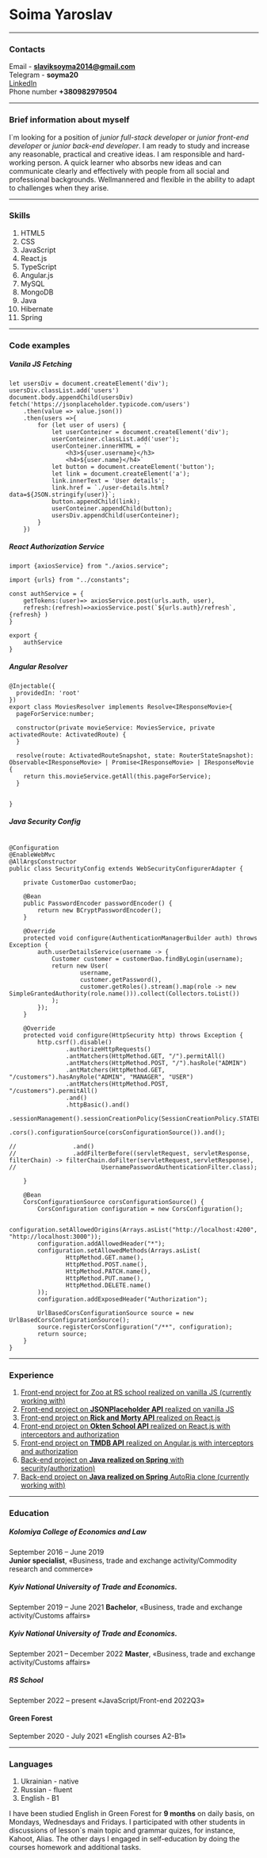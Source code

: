 # Soima Yaroslav

********* 

### Contacts

Email - **slaviksoyma2014@gmail.com**  
Telegram - **soyma20**  
[LinkedIn](https://www.linkedin.com/in/yaroslav-soima-48294824a/)  
Phone number **+380982979504**
********* 

### Brief information about myself

I`m looking for a position of *junior full-stack developer* or *junior front-end developer* or *junior back-end
developer*. I am ready to study and increase any reasonable, practical and creative ideas. I am responsible and
hard-working person. A quick learner who absorbs new ideas and can
communicate clearly and effectively with people from all social and professional backgrounds. Wellmannered and flexible
in the ability to adapt to challenges when they arise.
********* 

### Skills

1. HTML5
2. CSS
3. JavaScript
4. React.js
5. TypeScript
6. Angular.js
7. MySQL
8. MongoDB
9. Java
10. Hibernate
11. Spring

********* 

### Code examples

##### Vanila JS Fetching
```
let usersDiv = document.createElement('div');
usersDiv.classList.add('users')
document.body.appendChild(usersDiv)
fetch('https://jsonplaceholder.typicode.com/users')
    .then(value => value.json())
    .then(users =>{
        for (let user of users) {
            let userConteiner = document.createElement('div');
            userConteiner.classList.add('user');
            userConteiner.innerHTML = `
                <h3>${user.username}</h3>
                <h4>${user.name}</h4>`
            let button = document.createElement('button');
            let link = document.createElement('a');
            link.innerText = 'User details';
            link.href = `./user-details.html?data=${JSON.stringify(user)}`;
            button.appendChild(link);
            userConteiner.appendChild(button);
            usersDiv.appendChild(userConteiner);
        }
    })
```
##### React Authorization Service
```
import {axiosService} from "./axios.service";

import {urls} from "../constants";

const authService = {
    getTokens:(user)=> axiosService.post(urls.auth, user),
    refresh:(refresh)=>axiosService.post(`${urls.auth}/refresh`, {refresh} )
}

export {
    authService
}
```
##### Angular Resolver
```
@Injectable({
  providedIn: 'root'
})
export class MoviesResolver implements Resolve<IResponseMovie>{
  pageForService:number;

  constructor(private movieService: MoviesService, private activatedRoute: ActivatedRoute) {
  }

  resolve(route: ActivatedRouteSnapshot, state: RouterStateSnapshot): Observable<IResponseMovie> | Promise<IResponseMovie> | IResponseMovie {
    return this.movieService.getAll(this.pageForService);
  }


}
```
##### Java Security Config
```

@Configuration
@EnableWebMvc
@AllArgsConstructor
public class SecurityConfig extends WebSecurityConfigurerAdapter {

    private CustomerDao customerDao;

    @Bean
    public PasswordEncoder passwordEncoder() {
        return new BCryptPasswordEncoder();
    }

    @Override
    protected void configure(AuthenticationManagerBuilder auth) throws Exception {
        auth.userDetailsService(username -> {
            Customer customer = customerDao.findByLogin(username);
            return new User(
                    username,
                    customer.getPassword(),
                    customer.getRoles().stream().map(role -> new SimpleGrantedAuthority(role.name())).collect(Collectors.toList())
            );
        });
    }

    @Override
    protected void configure(HttpSecurity http) throws Exception {
        http.csrf().disable()
                .authorizeHttpRequests()
                .antMatchers(HttpMethod.GET, "/").permitAll()
                .antMatchers(HttpMethod.POST, "/").hasRole("ADMIN")
                .antMatchers(HttpMethod.GET, "/customers").hasAnyRole("ADMIN", "MANAGER", "USER")
                .antMatchers(HttpMethod.POST, "/customers").permitAll()
                .and()
                .httpBasic().and()
                .sessionManagement().sessionCreationPolicy(SessionCreationPolicy.STATELESS).and()
                .cors().configurationSource(corsConfigurationSource()).and();

//                .and()
//                .addFilterBefore((servletRequest, servletResponse, filterChain) -> filterChain.doFilter(servletRequest,servletResponse),
//                        UsernamePasswordAuthenticationFilter.class);

    }

    @Bean
    CorsConfigurationSource corsConfigurationSource() {
        CorsConfiguration configuration = new CorsConfiguration();

        configuration.setAllowedOrigins(Arrays.asList("http://localhost:4200", "http://localhost:3000"));
        configuration.addAllowedHeader("*");
        configuration.setAllowedMethods(Arrays.asList(
                HttpMethod.GET.name(),
                HttpMethod.POST.name(),
                HttpMethod.PATCH.name(),
                HttpMethod.PUT.name(),
                HttpMethod.DELETE.name()
        ));
        configuration.addExposedHeader("Authorization");

        UrlBasedCorsConfigurationSource source = new UrlBasedCorsConfigurationSource();
        source.registerCorsConfiguration("/**", configuration);
        return source;
    }
}
```

********* 

### Experience

1. [Front-end project for Zoo at RS school realized on vanilla JS (currently working with)](https://github.com/rolling-scopes-school/soyma20-JSFE2022Q3/tree/online-zoo)
2. [Front-end project on **JSONPlaceholder
   API** realized on vanilla JS](https://github.com/soyma20/normal_JS/tree/master/mini%20progect)
3. [Front-end project on **Rick and Morty
   API** realized on React.js](https://github.com/soyma20/react-apr-soyma20/tree/RickAndMortyApi)
3. [Front-end project on **Okten School
   API** realized on React.js with interceptors and authorization](https://github.com/soyma20/react-apr-soyma20/tree/bonus_authorization)
3. [Front-end project on **TMDB
   API** realized on Angular.js with  interceptors and authorization](https://github.com/soyma20/ng20222/tree/movieProgect)
3. [Back-end project on **Java realized on
   Spring** with security(authorization)](https://github.com/soyma20/ng20222/tree/movieProgect)
3. [Back-end project on **Java realized on
   Spring** AutoRia clone (currently working with)](https://github.com/soyma20/ng20222/tree/movieProgect)

********* 

### Education

##### Kolomiya College of Economics and Law

September 2016 – June 2019  
**Junior specialist**, «Business, trade and exchange activity/Commodity research and
commerce»

##### Kyiv National University of Trade and Economics.

September 2019 – June 2021
**Bachelor**, «Business, trade and exchange activity/Customs affairs»

##### Kyiv National University of Trade and Economics.

September 2021 – December 2022
**Master**, «Business, trade and exchange activity/Customs affairs»

##### RS School

September 2022 – present
«JavaScript/Front-end 2022Q3»

#### Green Forest

September 2020 - July 2021
«English courses A2-B1»
********* 

### Languages

1. Ukrainian - native
2. Russian - fluent
3. English - B1

I have been studied English in Green Forest for **9 months** on daily basis, on Mondays, Wednesdays and Fridays. I
participated
with other students in discussions of lesson`s main topic and grammar quizes, for instance, Kahoot, Alias. The other
days I engaged in self-education by doing the courses homework and additional tasks.

